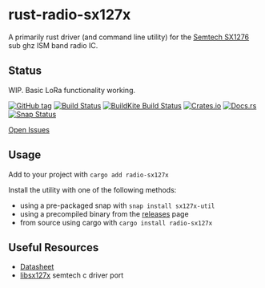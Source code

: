 # rust-radio-sx127x

A primarily rust driver (and command line utility) for the [Semtech SX1276](https://www.semtech.com/products/wireless-rf/lora-transceivers/rohs-compliant/SX1276) sub ghz ISM band radio IC. 


## Status

WIP. Basic LoRa functionality working.

[![GitHub tag](https://img.shields.io/github/tag/ryankurte/rust-radio-sx127x.svg)](https://github.com/ryankurte/rust-radio-sx127x)
[![Build Status](https://travis-ci.com/ryankurte/rust-radio-sx127x.svg?branch=master)](https://travis-ci.com/ryankurte/rust-radio-sx127x)
[![BuildKite Build Status](https://badge.buildkite.com/e104ee3bdc9521bc3cd74ab1de43f984bab5da1327549c35e8.svg)](https://buildkite.com/ryankurte/rust-radio-sx127x)
[![Crates.io](https://img.shields.io/crates/v/radio-sx127x.svg)](https://crates.io/crates/radio-sx127x)
[![Docs.rs](https://docs.rs/radio-sx127x/badge.svg)](https://docs.rs/radio-sx127x)
[![Snap Status](https://build.snapcraft.io/badge/ryankurte/rust-radio-sx127x.svg)](https://build.snapcraft.io/user/ryankurte/rust-radio-sx127x)

[Open Issues](https://github.com/ryankurte/rust-radio-sx127x/issues)

## Usage

Add to your project with `cargo add radio-sx127x`

Install the utility with one of the following methods:

- using a pre-packaged snap with `snap install sx127x-util`
- using a precompiled binary from the [releases](https://github.com/ryankurte/rust-radio-sx127x/releases/) page
- from source using cargo with `cargo install radio-sx127x`



## Useful Resources
- [Datasheet](https://www.semtech.com/uploads/documents/DS_SX1276-7-8-9_W_APP_V6.pdf)
- [libsx127x](https://github.com/ryankurte/libsx127x) semtech c driver port




